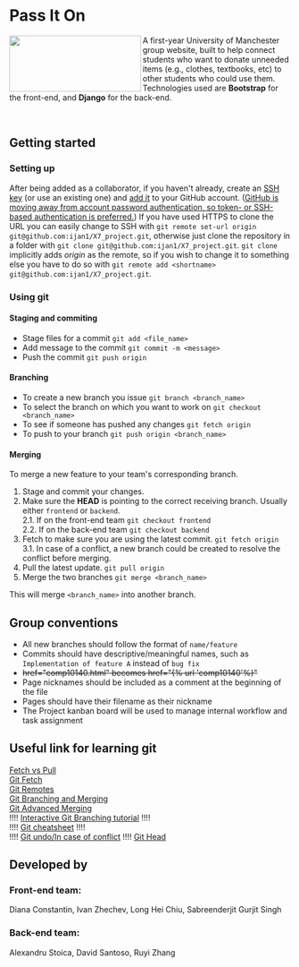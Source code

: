 # Pass It On  

<img align="left" width="236" height="100" src="https://i.imgur.com/ecBenF9.jpg">A first-year University of Manchester group website, built to help connect students who want to donate unneeded items (e.g., clothes, textbooks, etc) to other students who could use them. Technologies used are **Bootstrap** for the front-end, and **Django** for the back-end.⠀  ⠀  
<p>⠀  </p>


## Getting started
### Setting up 
After being added as a collaborator, if you haven't already, create an [SSH key](https://docs.github.com/en/github/authenticating-to-github/generating-a-new-ssh-key-and-adding-it-to-the-ssh-agent) (or use an existing one) and [add it](https://docs.github.com/en/github/authenticating-to-github/adding-a-new-ssh-key-to-your-github-account) to your GitHub account. ([GitHub is moving away from account password authentication, so token- or SSH-based authentication is preferred.](https://github.blog/2020-12-15-token-authentication-requirements-for-git-operations/)) If you have used HTTPS to clone the URL you can easily change to SSH with ```git remote set-url origin git@github.com:ijan1/X7_project.git```, otherwise just clone the repository in a folder with ```git clone git@github.com:ijan1/X7_project.git```. ```git clone``` implicitly adds *origin* as the remote, so if you wish to change it to something else you have to do so with ```git remote add <shortname> git@github.com:ijan1/X7_project.git```.

### Using git
#### Staging and commiting
- Stage files for a commit ```git add <file_name>```  
- Add message to the commit ```git commit -m <message>```
- Push the commit ```git push origin```

#### Branching
- To create a new branch you issue ```git branch <branch_name>```  
- To select the branch on which you want to work on ```git checkout <branch_name>```  
- To see if someone has pushed any changes ```git fetch origin```  
- To push to your branch ```git push origin <branch_name>```

#### Merging
To merge a new feature to your team's corresponding branch.

1. Stage and commit your changes.  
2. Make sure the **HEAD** is pointing to the correct receiving branch. Usually either ```frontend``` or ```backend```.  
2.1. If on the front-end team ```git checkout frontend```  
2.2. If on the back-end team ```git checkout backend```  
3. Fetch to make sure you are using the latest commit. ```git fetch origin```  
3.1. In case of a conflict, a new branch could be created to resolve the conflict before merging.
4. Pull the latest update. ```git pull origin```  
5. Merge the two branches ```git merge <branch_name>```

This will merge ```<branch_name>``` into another branch.

## Group conventions
- All new branches should follow the format of ```name/feature```  
- Commits should have descriptive/meaningful names, such as ```Implementation of feature A``` instead of ```bug fix```  
- ~~href="comp10140.html"  becomes  href="{% url 'comp10140'%}"~~
- Page nicknames should be included as a comment at the beginning of the file  
- Pages should have their filename as their nickname  
- The Project kanban board will be used to manage internal workflow and task assignment 

## Useful link for learning git
[Fetch vs Pull](https://www.git-tower.com/learn/git/faq/difference-between-git-fetch-git-pull/)  
[Git Fetch](https://www.atlassian.com/git/tutorials/syncing/git-fetch)  
[Git Remotes](https://git-scm.com/book/en/v2/Git-Basics-Working-with-Remotes)  
[Git Branching and Merging](https://git-scm.com/book/en/v2/Git-Branching-Basic-Branching-and-Merging)  
[Git Advanced Merging](https://git-scm.com/book/en/v2/Git-Tools-Advanced-Merging)  
!!!! [Interactive Git Branching tutorial](https://learngitbranching.js.org/) !!!!  
!!!! [Git cheatsheet](https://training.github.com/downloads/github-git-cheat-sheet.pdf) !!!!  
!!!! [Git undo/In case of conflict](https://docs.gitlab.com/ee/topics/git/numerous_undo_possibilities_in_git/) !!!!
[Git Head](https://www.git-tower.com/learn/git/glossary/head)

## Developed by
### Front-end team:
Diana Constantin, Ivan Zhechev, Long Hei Chiu, Sabreenderjit  Gurjit Singh
### Back-end team:
Alexandru Stoica, David Santoso, Ruyi Zhang
